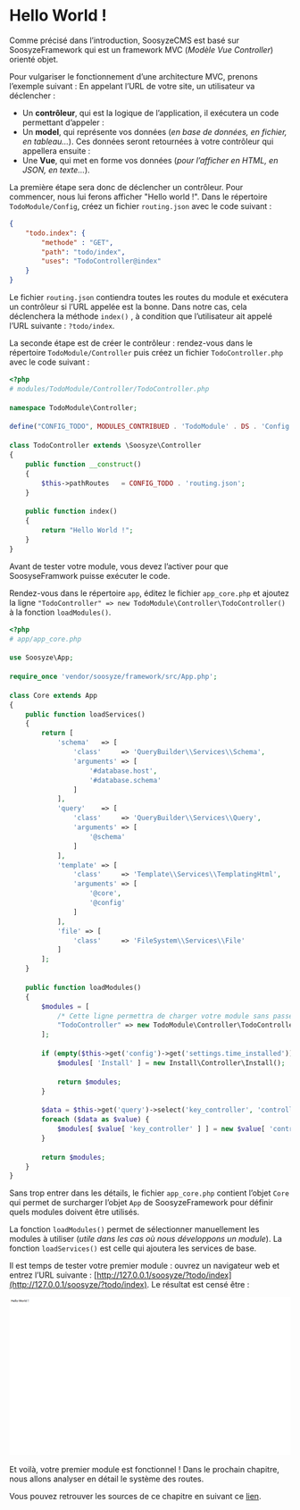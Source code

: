 # Hello World !

Comme précisé dans l’introduction, SoosyzeCMS est basé sur SoosyzeFramework qui est un framework MVC (*Modèle Vue Controller*) orienté objet.

Pour vulgariser le fonctionnement d’une architecture MVC, prenons l’exemple suivant :
En appelant l’URL de votre site, un utilisateur va déclencher  :

* Un **contrôleur**, qui est la logique de l’application, il exécutera un code permettant d’appeler :
* Un **model**, qui représente vos données (*en base de données, en fichier, en tableau…*). Ces données seront retournées à votre contrôleur qui appellera ensuite :
* Une **Vue**, qui met en forme vos données (*pour l’afficher en HTML, en JSON, en texte…*).

La première étape sera donc de déclencher un contrôleur. Pour commencer, nous lui ferons afficher "Hello world !".
Dans le répertoire `TodoModule/Config`, créez un fichier `routing.json` avec le code suivant :

```json
{
    "todo.index": {
        "methode" : "GET",
        "path": "todo/index",
        "uses": "TodoController@index"
    }
}
```

Le fichier `routing.json` contiendra toutes les routes du module et exécutera un contrôleur si l’URL appelée est la bonne. Dans notre cas, cela déclenchera la méthode  `index()` , à condition que l’utilisateur ait appelé l’URL suivante : `?todo/index`.

La seconde étape est de créer le contrôleur : rendez-vous dans le répertoire `TodoModule/Controller` puis créez un fichier `TodoController.php` avec le code suivant :

```php
<?php
# modules/TodoModule/Controller/TodoController.php

namespace TodoModule\Controller;

define("CONFIG_TODO", MODULES_CONTRIBUED . 'TodoModule' . DS . 'Config' . DS);

class TodoController extends \Soosyze\Controller
{
    public function __construct()
    {
        $this->pathRoutes   = CONFIG_TODO . 'routing.json';
    }

    public function index()
    {
        return "Hello World !";
    }
}
```

Avant de tester votre module, vous devez l’activer pour que SoosyseFramwork puisse exécuter le code.

Rendez-vous dans le répertoire `app`, éditez le fichier `app_core.php` et ajoutez la ligne `"TodoController" => new TodoModule\Controller\TodoController()` à la fonction `loadModules()`.

```php
<?php
# app/app_core.php

use Soosyze\App;

require_once 'vendor/soosyze/framework/src/App.php';

class Core extends App
{
    public function loadServices()
    {
        return [
            'schema'   => [
                'class'     => 'QueryBuilder\\Services\\Schema',
                'arguments' => [
                    '#database.host',
                    '#database.schema'
                ]
            ],
            'query'    => [
                'class'     => 'QueryBuilder\\Services\\Query',
                'arguments' => [
                    '@schema'
                ]
            ],
            'template' => [
                'class'     => 'Template\\Services\\TemplatingHtml',
                'arguments' => [
                    '@core',
                    '@config'
                ]
            ],
            'file' => [
                'class'     => 'FileSystem\\Services\\File'
            ]
        ];
    }

    public function loadModules()
    {
        $modules = [
            /* Cette ligne permettra de charger votre module sans passer par le ModuleManager. */
            "TodoController" => new TodoModule\Controller\TodoController()
        ];

        if (empty($this->get('config')->get('settings.time_installed'))) {
            $modules[ 'Install' ] = new Install\Controller\Install();

            return $modules;
        }

        $data = $this->get('query')->select('key_controller', 'controller')->from('module')->fetchAll();
        foreach ($data as $value) {
            $modules[ $value[ 'key_controller' ] ] = new $value[ 'controller' ]();
        }

        return $modules;
    }
}
```

Sans trop entrer dans les détails, le fichier `app_core.php` contient l’objet `Core` qui permet de surcharger l’objet `App` de SoosyzeFramework pour définir quels modules doivent être utilisés.

La fonction `loadModules()` permet de sélectionner manuellement les modules à utiliser (*utile dans les cas où nous développons un module*).
La fonction `loadServices()` est celle qui ajoutera les services de base.

Il est temps de tester votre premier module : ouvrez un navigateur web et entrez l’URL suivante : [http://127.0.0.1/soosyze/?todo/index](http://127.0.0.1/soosyze/?todo/index).
Le résultat est censé être : 

![Illustration 06_hello_world](/assets/development/06_hello_world.png)

Et voilà, votre premier module est fonctionnel ! Dans le prochain chapitre, nous allons analyser en détail le système des routes.

Vous pouvez retrouver les sources de ce chapitre en suivant ce [lien](/development/module/src/06_hello_world).